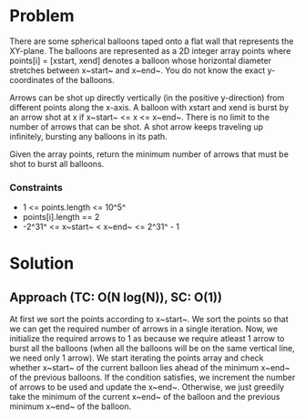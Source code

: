 # Problem
There are some spherical balloons taped onto a flat wall that represents the XY-plane. The balloons are represented as a 2D integer array points where points[i] = [xstart, xend] denotes a balloon whose horizontal diameter stretches between x~start~ and x~end~. You do not know the exact y-coordinates of the balloons.

Arrows can be shot up directly vertically (in the positive y-direction) from different points along the x-axis. A balloon with xstart and xend is burst by an arrow shot at x if x~start~ <= x <= x~end~. There is no limit to the number of arrows that can be shot. A shot arrow keeps traveling up infinitely, bursting any balloons in its path.

Given the array points, return the minimum number of arrows that must be shot to burst all balloons.

### Constraints
- 1 <= points.length <= 10^5^
- points[i].length == 2
- -2^31^ <= x~start~ < x~end~ <= 2^31^ - 1

# Solution
## Approach (TC: O(N log(N)), SC: O(1))
At first we sort the points according to x~start~. We sort the points so that we can get the required number of arrows in a single iteration. Now, we initialize the required arrows to 1 as because we require atleast 1 arrow to burst all the balloons (when all the balloons will be on the same vertical line, we need only 1 arrow). We start iterating the points array and check whether x~start~ of the current balloon lies ahead of the minimum x~end~ of the previous balloons. If the condition satisfies, we increment the number of arrows to be used and update the x~end~. Otherwise, we just greedily take the minimum of the current x~end~ of the balloon and the previous minimum x~end~ of the balloon.